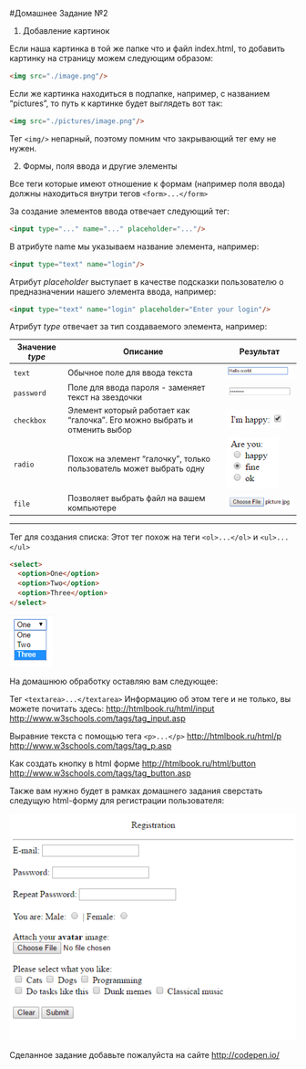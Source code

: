 #Домашнее Задание №2

1. Добавление картинок

Если наша картинка в той же папке что и файл index.html, то добавить картинку на страницу можем следующим образом:

```html
<img src="./image.png"/>
```

Если же картинка находиться в подпапке, например, с названием “pictures”, то путь к картинке будет выглядеть вот так:

```html
<img src="./pictures/image.png"/>
```

Тег `<img/>` непарный, поэтому помним что закрывающий тег ему не нужен.


2. Формы, поля ввода и другие элементы

Все теги которые имеют отношение к формам (например поля ввода) должны находиться внутри тегов `<form>...</form>`

За создание элементов ввода отвечает следующий тег:


```html
<input type="..." name="..." placeholder="..."/>
```

В атрибуте name мы указываем название элемента, например:

```html
<input type="text" name="login"/>
```

Атрибут _placeholder_ выступает в качестве подсказки пользователю о предназначении нашего элемента ввода, например:

```html
<input type="text" name="login" placeholder="Enter your login"/>
```





Атрибут _type_ отвечает за тип создаваемого элемента, например:

| Значение _type_ | Описание                                                                   | Результат |
|-----|--------------------------------------------------------------|-----------|
|`text`| Обычное поле для ввода текста|![](./image00.png)|
|`password`| Поле для ввода пароля - заменяет текст на звездочки|![](./image02.png)|
|`checkbox`| Элемент который работает как “галочка”. Его можно выбрать и отменить выбор |![](./image03.png)|
|`radio`| Похож на элемент “галочку”, только пользователь может выбрать одну|![](./image01.png)|
|`file`| Позволяет выбрать файл на вашем компьютере|![](./image04.png)|


---


Тег для создания списка:
Этот тег похож на теги `<ol>...</ol>` и `<ul>...</ul>` 

```html
<select>
  <option>One</option>
  <option>Two</option>
  <option>Three</option>
</select>
```

![](./image06.png)

На домашнюю обработку оставляю вам следующее:


Тег `<textarea>...</textarea>`
Информацию об этом теге и не только, вы можете почитать здесь:
http://htmlbook.ru/html/input  
http://www.w3schools.com/tags/tag_input.asp


Выравние текста с помощью тега `<p>...</p>`
http://htmlbook.ru/html/p  
http://www.w3schools.com/tags/tag_p.asp

Как создать кнопку в html форме
http://htmlbook.ru/html/button  
http://www.w3schools.com/tags/tag_button.asp

Также вам нужно будет в рамках домашнего задания сверстать следущую html-форму для регистрации пользователя:

![](./image05.png)

Сделанное задание добавьте пожалуйста на сайте http://codepen.io/